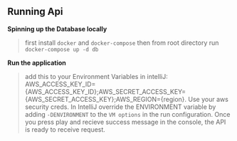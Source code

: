 ## Running Api

**Spinning up the Database locally**

> first install `docker` and `docker-compose`
> then from root directory run `docker-compose up -d db`

**Run the application**
> add this to your Environment Variables in intelliJ: AWS_ACCESS_KEY_ID={AWS_ACCESS_KEY_ID};AWS_SECRET_ACCESS_KEY={AWS_SECRET_ACCESS_KEY};AWS_REGION={region}. Use your aws security creds.
> In IntelliJ override the ENVIRONMENT variable by adding `-DENVIRONMENT` to the `VM options` in the run configuration.
> Once you press play and recieve success message in the console, the API is ready to receive request.